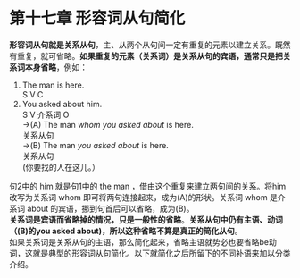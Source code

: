 # 第十七章 形容词从句简化

**形容词从句就是关系从句**，主、从两个从句间一定有重复的元素以建立关系。既然有重复，就可省略。<b>如果重复的元素（关系词）是**关系从句的宾语**，通常只是把**关系词本身省略**</b>，例如：
1. The man is here.  
S V C  
2. You asked about him.  
S V 介系词 O  
→(A) The man <em>whom you asked about</em> is here.  
关系从句  
→(B) The man <em>you asked about</em> is here.  
关系从句  
(你要找的人在这儿。）  

句2中的 him 就是句1中的 the man ，借由这个重复来建立两句间的关系。将him改写为关系词 whom 即可将两句连接起来，成为(A)的形状。关系词 whom 是介系词 about 的宾语，挪到句首后可以省略，成为(B)。  
**关系词是宾语而省略掉的情况，只是一般性的省略**。<b>关系从句中仍有主语、动词（(B)的you asked about)，所以这种省略不算是真正的简化从句</b>。  
如果关系词是关系从句的主语，那么简化起来，省略主语就势必也要省略be动词，这就是典型的形容词从句简化。以下就简化之后所留下的不同补语来加以分类介绍。